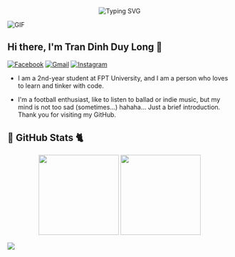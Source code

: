 
<p align="center">
  <img src="https://readme-typing-svg.herokuapp.com?font=Fira+Code&weight=500&size=25&pause=1000&color=55B4B0&width=435&lines=XAO+CH%C3%8CN+XIN+CH%C3%80O+%3E.%3C+" alt="Typing SVG" />
</p>

![GIF](https://64.media.tumblr.com/be37681517ac3ba3031df94cb45711df/tumblr_puajrkcXxv1tgzy56o1_1280.gif)

## Hi there, I'm Tran Dinh Duy Long 👋

[![Facebook](https://img.shields.io/badge/Facebook-1877F2?style=for-the-badge&logo=facebook&logoColor=white)](https://www.facebook.com/longkvui)
[![Gmail](https://img.shields.io/badge/Gmail-D14836?style=for-the-badge&logo=gmail&logoColor=white)](mailto:tranlong280403@gmail.com)
[![Instagram](https://img.shields.io/badge/Instagram-E4405F?style=for-the-badge&logo=instagram&logoColor=white)](https://www.instagram.com/lwng284/)

- I am a 2nd-year student at FPT University, and I am a person who loves to learn and tinker with code.

- I'm a football enthusiast, like to listen to ballad or indie music, but my mind is not too sad (sometimes...) hahaha... Just a brief introduction. Thank you for visiting my GitHub.

## 🐼 GitHub Stats 🐈
<p align="center">
  <img height="180em" src="https://github-readme-stats.vercel.app/api?username=Longkovuichutnao&show_icons=true&hide_border=true&&count_private=true&include_all_commits=true&theme=tokyonight" />
  <img height="180em" src="https://github-readme-stats.vercel.app/api/top-langs/?username=Longkovuichutnao&theme=dark&show_icons=true&hide_border=true&layout=compact&langs_count=8" />
</p>

![](https://komarev.com/ghpvc/?username=Longkovuichutnao&label=VISITOR+VIEW&color=ff69b4)

